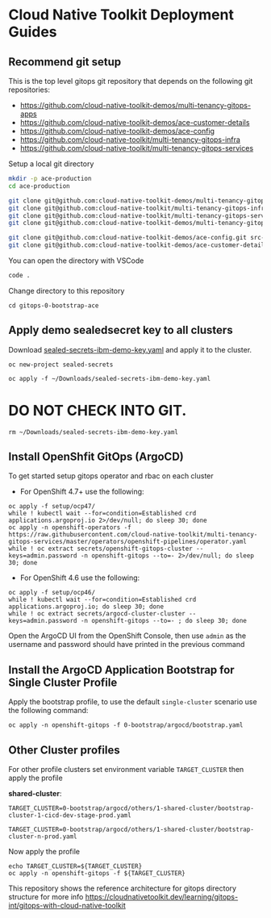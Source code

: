 # Cloud Native Toolkit Deployment Guides

## Recommend git setup

This is the top level gitops git repository that depends on the following git repositories:
- https://github.com/cloud-native-toolkit-demos/multi-tenancy-gitops-apps
- https://github.com/cloud-native-toolkit-demos/ace-customer-details
- https://github.com/cloud-native-toolkit-demos/ace-config
- https://github.com/cloud-native-toolkit/multi-tenancy-gitops-infra
- https://github.com/cloud-native-toolkit/multi-tenancy-gitops-services

Setup a local git directory
```bash
mkdir -p ace-production
cd ace-production

git clone git@github.com:cloud-native-toolkit-demos/multi-tenancy-gitops-ace.git gitops-0-bootstrap-ace
git clone git@github.com:cloud-native-toolkit/multi-tenancy-gitops-infra.git gitops-1-infra
git clone git@github.com:cloud-native-toolkit/multi-tenancy-gitops-services.git gitops-2-services
git clone git@github.com:cloud-native-toolkit-demos/multi-tenancy-gitops-apps.git gitops-3-apps

git clone git@github.com:cloud-native-toolkit-demos/ace-config.git src-ace-config
git clone git@github.com:cloud-native-toolkit-demos/ace-customer-details.git src-ace-app-customer-details

```
You can open the directory with VSCode
```bash
code .
```


Change directory to this repository
```
cd gitops-0-bootstrap-ace
```

## Apply demo sealedsecret key to all clusters
Download [sealed-secrets-ibm-demo-key.yaml](https://bit.ly/demo-sealed-master) and apply it to the cluster.
```
oc new-project sealed-secrets

oc apply -f ~/Downloads/sealed-secrets-ibm-demo-key.yaml

```
# DO NOT CHECK INTO GIT.
```
rm ~/Downloads/sealed-secrets-ibm-demo-key.yaml
```

## Install OpenShfit GitOps (ArgoCD)
To get started setup gitops operator and rbac on each cluster

- For OpenShift 4.7+ use the following:
```
oc apply -f setup/ocp47/
while ! kubectl wait --for=condition=Established crd applications.argoproj.io 2>/dev/null; do sleep 30; done
oc apply -n openshift-operators -f https://raw.githubusercontent.com/cloud-native-toolkit/multi-tenancy-gitops-services/master/operators/openshift-pipelines/operator.yaml
while ! oc extract secrets/openshift-gitops-cluster --keys=admin.password -n openshift-gitops --to=- 2>/dev/null; do sleep 30; done
```

- For OpenShift 4.6 use the following:
```
oc apply -f setup/ocp46/
while ! kubectl wait --for=condition=Established crd applications.argoproj.io; do sleep 30; done
while ! oc extract secrets/argocd-cluster-cluster --keys=admin.password -n openshift-gitops --to=- ; do sleep 30; done
```

Open the ArgoCD UI from the OpenShift Console, then use `admin` as the username and password should have printed in the previous command


## Install the ArgoCD Application Bootstrap for Single Cluster Profile
Apply the bootstrap profile, to use the default `single-cluster` scenario use the following command:
```
oc apply -n openshift-gitops -f 0-bootstrap/argocd/bootstrap.yaml
```


## Other Cluster profiles
For other profile clusters set environment variable `TARGET_CLUSTER` then apply the profile

**shared-cluster**:
```
TARGET_CLUSTER=0-bootstrap/argocd/others/1-shared-cluster/bootstrap-cluster-1-cicd-dev-stage-prod.yaml

TARGET_CLUSTER=0-bootstrap/argocd/others/1-shared-cluster/bootstrap-cluster-n-prod.yaml
```
Now apply the profile
```
echo TARGET_CLUSTER=${TARGET_CLUSTER}
oc apply -n openshift-gitops -f ${TARGET_CLUSTER}
```


This repository shows the reference architecture for gitops directory structure for more info https://cloudnativetoolkit.dev/learning/gitops-int/gitops-with-cloud-native-toolkit

